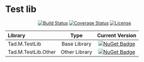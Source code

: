 # Test lib

<p align="center">
  <a href="https://actions-badge.atrox.dev/tadmccorkle/rpc.net/goto?ref=main"><img src="https://img.shields.io/endpoint.svg?url=https%3A%2F%2Factions-badge.atrox.dev%2Ftadmccorkle%2Frpc.net%2Fbadge%3Fref%3Dmain" alt="Build Status"/></a>
  <a href="https://coveralls.io/github/tadmccorkle/rpc.net"><img src="https://coveralls.io/repos/github/tadmccorkle/rpc.net/badge.svg?branch=main" alt="Coverage Status"/></a>
  <a href="https://github.com/tadmccorkle/rpc.net/blob/main/LICENSE"><img src="https://img.shields.io/badge/license-BSD--3-green" alt="License"/></a>
</p>

| Library             |     Type      |                                                     Current Version                                                      |
| :------------------ | :-----------: | :----------------------------------------------------------------------------------------------------------------------: |
| Tad.M.TestLib       | Base Library  |       [![NuGet Badge](https://buildstats.info/nuget/tad.m.testlib)](https://www.nuget.org/packages/Tad.M.TestLib/)       |
| Tad.M.TestLib.Other | Other Library | [![NuGet Badge](https://buildstats.info/nuget/tad.m.testlib.other)](https://www.nuget.org/packages/Tad.M.TestLib.Other/) |

